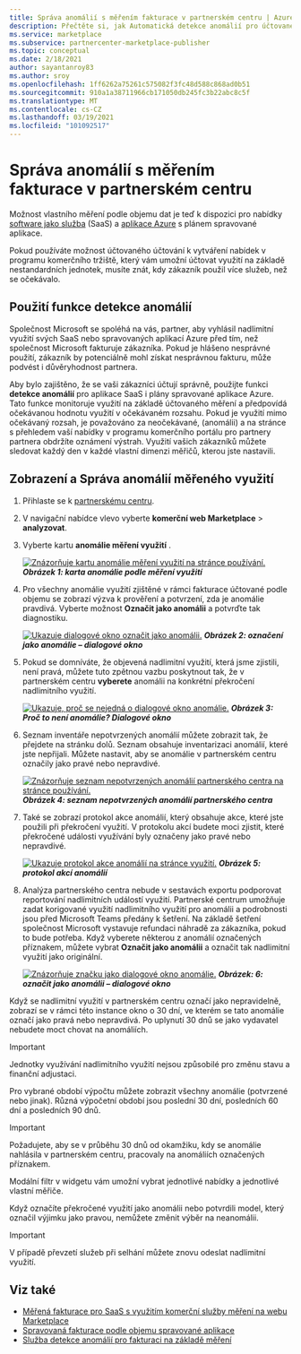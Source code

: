 ```yaml
---
title: Správa anomálií s měřením fakturace v partnerském centru | Azure Marketplace
description: Přečtěte si, jak Automatická detekce anomálií pro účtované náklady pomáhá zajistit, aby se vaši zákazníci správně účtovali na měřené využití vašich komerčních nabídek na webu Marketplace.
ms.service: marketplace
ms.subservice: partnercenter-marketplace-publisher
ms.topic: conceptual
ms.date: 2/18/2021
author: sayantanroy83
ms.author: sroy
ms.openlocfilehash: 1ff6262a75261c575082f3fc48d588c868ad0b51
ms.sourcegitcommit: 910a1a38711966cb171050db245fc3b22abc8c5f
ms.translationtype: MT
ms.contentlocale: cs-CZ
ms.lasthandoff: 03/19/2021
ms.locfileid: "101092517"
---
```

# <a name="manage-metered-billing-anomalies-in-partner-center"></a>Správa anomálií s měřením fakturace v partnerském centru

Možnost vlastního měření podle objemu dat je teď k dispozici pro nabídky [software jako služba](plan-saas-offer.md) (SaaS) a [aplikace Azure](plan-azure-application-offer.md#types-of-plans) s plánem spravované aplikace.

Pokud používáte možnost účtovaného účtování k vytváření nabídek v programu komerčního tržiště, který vám umožní účtovat využití na základě nestandardních jednotek, musíte znát, kdy zákazník použil více služeb, než se očekávalo.

## <a name="use-the-anomaly-detection-feature"></a>Použití funkce detekce anomálií

Společnost Microsoft se spoléhá na vás, partner, aby vyhlásil nadlimitní využití svých SaaS nebo spravovaných aplikací Azure před tím, než společnost Microsoft fakturuje zákazníka. Pokud je hlášeno nesprávné použití, zákazník by potenciálně mohl získat nesprávnou fakturu, může podvést i důvěryhodnost partnera.

Aby bylo zajištěno, že se vaši zákazníci účtují správně, použijte funkci **detekce anomálií** pro aplikace SaaS i plány spravované aplikace Azure. Tato funkce monitoruje využití na základě účtovaného měření a předpovídá očekávanou hodnotu využití v očekávaném rozsahu. Pokud je využití mimo očekávaný rozsah, je považováno za neočekávané, (anomálii) a na stránce s přehledem vaší nabídky v programu komerčního portálu pro partnery partnera obdržíte oznámení výstrah. Využití vašich zákazníků můžete sledovat každý den v každé vlastní dimenzi měřičů, kterou jste nastavili.

## <a name="view-and-manage-metered-usage-anomalies"></a>Zobrazení a Správa anomálií měřeného využití

1. Přihlaste se k [partnerskému centru](https://partner.microsoft.com/dashboard/home).
1. V navigační nabídce vlevo vyberte **komerční web Marketplace**  >  **analyzovat**.
1. Vyberte kartu **anomálie měření využití** .

    [![Znázorňuje kartu anomálie měření využití na stránce používání.](./media/anomaly-detection/metered-usage-anomalies.png)](./media/anomaly-detection/metered-usage-anomalies.png#lightbox)
    ***Obrázek 1: karta anomálie podle měření využití***

1. Pro všechny anomálie využití zjištěné v rámci fakturace účtované podle objemu se zobrazí výzva k prověření a potvrzení, zda je anomálie pravdivá. Vyberte možnost **Označit jako anomálii** a potvrďte tak diagnostiku.

     [![Ukazuje dialogové okno označit jako anomálii.](./media/anomaly-detection/mark-as-anomaly.png)](./media/anomaly-detection/mark-as-anomaly.png#lightbox)
    ***Obrázek 2: označení jako anomálie – dialogové okno***

1. Pokud se domníváte, že objevená nadlimitní využití, která jsme zjistili, není pravá, můžete tuto zpětnou vazbu poskytnout tak, že v partnerském centru **vyberete** anomálii na konkrétní překročení nadlimitního využití.

    [![Ukazuje, proč se nejedná o dialogové okno anomálie.](./media/anomaly-detection/why-is-it-not-an-anomaly.png)](./media/anomaly-detection/why-is-it-not-an-anomaly.png#lightbox)
    ***Obrázek 3: Proč to není anomálie? Dialogové okno***

1. Seznam inventáře nepotvrzených anomálií můžete zobrazit tak, že přejdete na stránku dolů. Seznam obsahuje inventarizaci anomálií, které jste nepřijali. Můžete nastavit, aby se anomálie v partnerském centru označily jako pravé nebo nepravdivé.

   [![Znázorňuje seznam nepotvrzených anomálií partnerského centra na stránce používání.](./media/anomaly-detection/unacknowledged-anomalies.png)](./media/anomaly-detection/unacknowledged-anomalies.png#lightbox)
    ***Obrázek 4: seznam nepotvrzených anomálií partnerského centra***

1. Také se zobrazí protokol akce anomálií, který obsahuje akce, které jste použili při překročení využití. V protokolu akcí budete moci zjistit, které překročené události využívání byly označeny jako pravé nebo nepravdivé.

   [ ![ Ukazuje protokol akce anomálií na stránce využití.](./media/anomaly-detection/anomaly-action-log.png)](./media/anomaly-detection/anomaly-action-log.png#lightbox) 
    ***Obrázek 5: protokol akcí anomálií***

1. Analýza partnerského centra nebude v sestavách exportu podporovat reportování nadlimitních událostí využití. Partnerské centrum umožňuje zadat korigované využití nadlimitního využití pro anomálii a podrobnosti jsou před Microsoft Teams předány k šetření. Na základě šetření společnost Microsoft vystavuje refundaci náhradě za zákazníka, pokud to bude potřeba. Když vyberete některou z anomálií označených příznakem, můžete vybrat **Označit jako anomálii** a označit tak nadlimitní využití jako originální.

   [ ![ Znázorňuje značku jako dialogové okno anomálie.](./media/anomaly-detection/new-reported-usage.png)](./media/anomaly-detection/new-reported-usage.png#lightbox) 
    ***Obrázek: 6: označit jako anomálii – dialogové okno***

Když se nadlimitní využití v partnerském centru označí jako nepravidelně, zobrazí se v rámci této instance okno o 30 dní, ve kterém se tato anomálie označí jako pravá nebo nepravdivá. Po uplynutí 30 dnů se jako vydavatel nebudete moct chovat na anomáliích.

> [!IMPORTANT]
> Jednotky využívání nadlimitního využití nejsou způsobilé pro změnu stavu a finanční adjustaci.

Pro vybrané období výpočtu můžete zobrazit všechny anomálie (potvrzené nebo jinak). Různá výpočetní období jsou poslední 30 dní, posledních 60 dní a posledních 90 dnů.

> [!IMPORTANT]
> Požadujete, aby se v průběhu 30 dnů od okamžiku, kdy se anomálie nahlásila v partnerském centru, pracovaly na anomáliích označených příznakem.

Modální filtr v widgetu vám umožní vybrat jednotlivé nabídky a jednotlivé vlastní měřiče.

Když označíte překročené využití jako anomálii nebo potvrdili model, který označil výjimku jako pravou, nemůžete změnit výběr na neanomálii.

> [!IMPORTANT]
> V případě převzetí služeb při selhání můžete znovu odeslat nadlimitní využití.

## <a name="see-also"></a>Viz také
- [Měřená fakturace pro SaaS s využitím komerční služby měření na webu Marketplace](./partner-center-portal/saas-metered-billing.md)
- [Spravovaná fakturace podle objemu spravované aplikace](./partner-center-portal/azure-app-metered-billing.md)
- [Služba detekce anomálií pro fakturaci na základě měření](./partner-center-portal/anomaly-detection-service-for-metered-billing.md)
